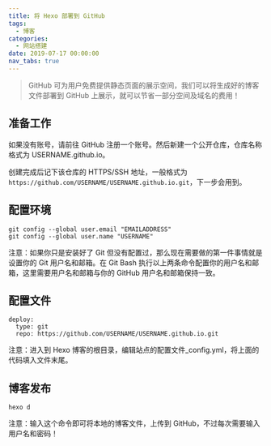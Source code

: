 ```yaml
---
title: 将 Hexo 部署到 GitHub
tags:
  - 博客
categories:
  - 网站搭建
date: 2019-07-17 00:00:00
nav_tabs: true
---
```


> GitHub 可为用户免费提供静态页面的展示空间，我们可以将生成好的博客文件部署到 GitHub 上展示，就可以节省一部分空间及域名的费用！

<!-- more -->

## 准备工作

如果没有账号，请前往 GitHub 注册一个账号。然后新建一个公开仓库，仓库名称格式为 USERNAME.github.io。

创建完成后记下该仓库的 HTTPS/SSH 地址，一般格式为 `https://github.com/USERNAME/USERNAME.github.io.git`，下一步会用到。

## 配置环境

```
git config --global user.email "EMAILADDRESS"
git config --global user.name "USERNAME"
```

注意：如果你只是安装好了 Git 但没有配置过，那么现在需要做的第一件事情就是设置你的 Git 用户名和邮箱。在 Git Bash 执行以上两条命令配置你的用户名和邮箱，这里需要用户名和邮箱与你的 GitHub 用户名和邮箱保持一致。

## 配置文件

```
deploy:
  type: git
  repo: https://github.com/USERNAME/USERNAME.github.io.git
```

注意：进入到 Hexo 博客的根目录，编辑站点的配置文件_config.yml，将上面的代码填入文件末尾。

## 博客发布

```
hexo d
```

注意：输入这个命令即可将本地的博客文件，上传到 GitHub，不过每次需要输入用户名和密码！
